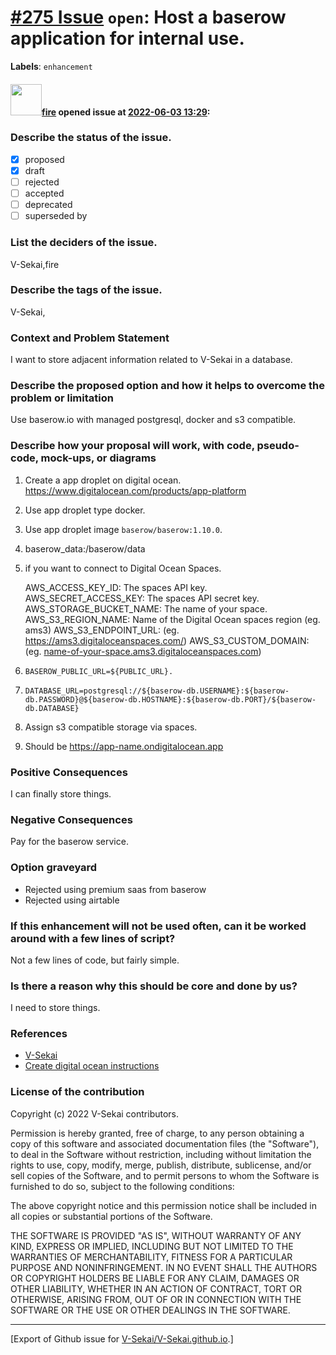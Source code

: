 # [\#275 Issue](https://github.com/V-Sekai/V-Sekai.github.io/issues/275) `open`: Host a baserow application for internal use.
**Labels**: `enhancement`


#### <img src="https://avatars.githubusercontent.com/u/32321?u=c2e06a3d2b49a467aa907e54aa259516440267cc&v=4" width="50">[fire](https://github.com/fire) opened issue at [2022-06-03 13:29](https://github.com/V-Sekai/V-Sekai.github.io/issues/275):

### Describe the status of the issue.

- [X] proposed
- [X] draft
- [ ] rejected
- [ ] accepted
- [ ] deprecated
- [ ] superseded by

### List the deciders of the issue.

V-Sekai,fire

### Describe the tags of the issue.

V-Sekai,

### Context and Problem Statement

I want to store adjacent information related to V-Sekai in a database.

### Describe the proposed option and how it helps to overcome the problem or limitation

Use baserow.io with managed postgresql, docker and s3 compatible.

### Describe how your proposal will work, with code, pseudo-code, mock-ups, or diagrams

1. Create a app droplet on digital ocean. https://www.digitalocean.com/products/app-platform
2. Use app droplet type docker.
3. Use app droplet image `baserow/baserow:1.10.0`.
4. baserow_data:/baserow/data
5. if you want to connect to Digital Ocean Spaces.

    AWS_ACCESS_KEY_ID: The spaces API key.
    AWS_SECRET_ACCESS_KEY: The spaces API secret key.
    AWS_STORAGE_BUCKET_NAME: The name of your space.
    AWS_S3_REGION_NAME: Name of the Digital Ocean spaces region (eg. ams3)
    AWS_S3_ENDPOINT_URL: (eg. https://ams3.digitaloceanspaces.com/)
    AWS_S3_CUSTOM_DOMAIN: (eg. [name-of-your-space.ams3.digitaloceanspaces.com](http://name-of-your-space.ams3.digitaloceanspaces.com/))
6. `BASEROW_PUBLIC_URL=${PUBLIC_URL}.`
7. `DATABASE_URL=postgresql://${baserow-db.USERNAME}:${baserow-db.PASSWORD}@${baserow-db.HOSTNAME}:${baserow-db.PORT}/${baserow-db.DATABASE}`
8. Assign s3 compatible storage via spaces.
8. Should be https://app-name.ondigitalocean.app

### Positive Consequences

I can finally store things.

### Negative Consequences

Pay for the baserow service.

### Option graveyard

- Rejected using premium saas from baserow
- Rejected using airtable

### If this enhancement will not be used often, can it be worked around with a few lines of script?

Not a few lines of code, but fairly simple.

### Is there a reason why this should be core and done by us?

I need to store things.

### References

- [V-Sekai](https://v-sekai.org/)
- [Create digital ocean instructions](https://gitlab.com/bramw/baserow/-/issues/998)


### License of the contribution

Copyright (c) 2022 V-Sekai contributors.

Permission is hereby granted, free of charge, to any person obtaining a copy of this software and associated documentation files (the "Software"), to deal in the Software without restriction, including without limitation the rights to use, copy, modify, merge, publish, distribute, sublicense, and/or sell copies of the Software, and to permit persons to whom the Software is furnished to do so, subject to the following conditions:

The above copyright notice and this permission notice shall be included in all copies or substantial portions of the Software.

THE SOFTWARE IS PROVIDED "AS IS", WITHOUT WARRANTY OF ANY KIND, EXPRESS OR IMPLIED, INCLUDING BUT NOT LIMITED TO THE WARRANTIES OF MERCHANTABILITY, FITNESS FOR A PARTICULAR PURPOSE AND NONINFRINGEMENT. IN NO EVENT SHALL THE AUTHORS OR COPYRIGHT HOLDERS BE LIABLE FOR ANY CLAIM, DAMAGES OR OTHER LIABILITY, WHETHER IN AN ACTION OF CONTRACT, TORT OR OTHERWISE, ARISING FROM, OUT OF OR IN CONNECTION WITH THE SOFTWARE OR THE USE OR OTHER DEALINGS IN THE SOFTWARE.





-------------------------------------------------------------------------------



[Export of Github issue for [V-Sekai/V-Sekai.github.io](https://github.com/V-Sekai/V-Sekai.github.io).]
